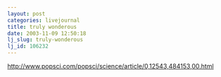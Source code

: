 ```yaml
---
layout: post
categories: livejournal
title: truly wonderous
date: 2003-11-09 12:50:18
lj_slug: truly-wonderous
lj_id: 106232
---
```

http://www.popsci.com/popsci/science/article/0,12543,484153,00.html
